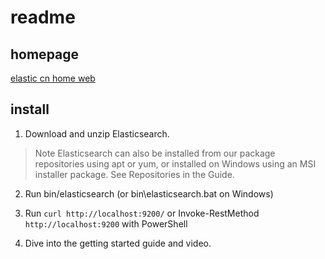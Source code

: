 # readme
## homepage
[elastic cn home web](https://www.elastic.co/cn/downloads/elasticsearch)
## install


1. Download and unzip Elasticsearch.
> Note
> Elasticsearch can also be installed from our package repositories using apt or yum, or installed on Windows using an MSI installer package. See Repositories in the Guide.

2. Run bin/elasticsearch (or bin\elasticsearch.bat on Windows)

3. Run `curl http://localhost:9200/` or Invoke-RestMethod `http://localhost:9200` with PowerShell

4. Dive into the getting started guide and video.
